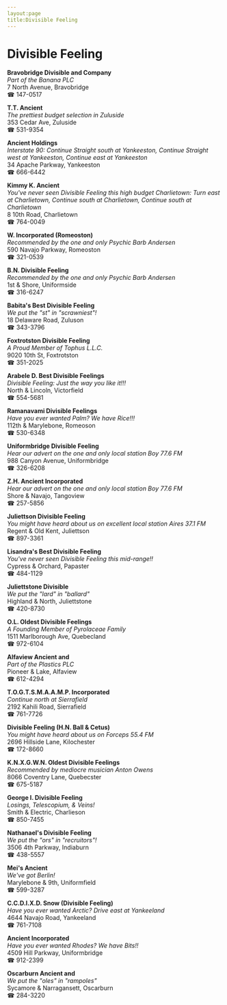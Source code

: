 ```yaml
---
layout:page
title:Divisible Feeling
---
```

# Divisible Feeling

**Bravobridge Divisible and Company**  
_Part of the Banana PLC_  
7 North Avenue, Bravobridge  
☎ 147-0517



**T.T. Ancient**  
_The prettiest budget selection in Zuluside_  
353 Cedar Ave, Zuluside  
☎ 531-9354



**Ancient Holdings**  
_Interstate 90: Continue Straight south at Yankeeston, Continue Straight west at Yankeeston, Continue east at Yankeeston_  
34 Apache Parkway, Yankeeston  
☎ 666-6442



**Kimmy K. Ancient**  
_You've never seen Divisible Feeling this high budget 
Charlietown: Turn east at Charlietown, Continue south at Charlietown, Continue south at Charlietown_  
8 10th Road, Charlietown  
☎ 764-0049



**W. Incorporated (Romeoston)**  
_Recommended by the one and only Psychic Barb Andersen_  
590 Navajo Parkway, Romeoston  
☎ 321-0539



**B.N. Divisible Feeling**  
_Recommended by the one and only Psychic Barb Andersen_  
1st & Shore, Uniformside  
☎ 316-6247



**Babita's Best Divisible Feeling**  
_We put the "st" in "scrawniest"!_  
18 Delaware Road, Zuluson  
☎ 343-3796



**Foxtrotston Divisible Feeling**  
_A Proud Member of Tophus L.L.C._  
9020 10th St, Foxtrotston  
☎ 351-2025



**Arabele D. Best Divisible Feelings**  
_Divisible Feeling: Just the way you like it!!!_  
North & Lincoln, Victorfield  
☎ 554-5681



**Ramanavami Divisible Feelings**  
_Have you ever wanted Palm? We have Rice!!!_  
112th & Marylebone, Romeoson  
☎ 530-6348



**Uniformbridge Divisible Feeling**  
_Hear our advert on the one and only local station Boy 77.6 FM_  
988 Canyon Avenue, Uniformbridge  
☎ 326-6208



**Z.H. Ancient Incorporated**  
_Hear our advert on the one and only local station Boy 77.6 FM_  
Shore & Navajo, Tangoview  
☎ 257-5856



**Juliettson Divisible Feeling**  
_You might have heard about us on excellent local station Aires 37.1 FM_  
Regent & Old Kent, Juliettson  
☎ 897-3361



**Lisandra's Best Divisible Feeling**  
_You've never seen Divisible Feeling this mid-range!!_  
Cypress & Orchard, Papaster  
☎ 484-1129



**Juliettstone Divisible**  
_We put the "lard" in "ballard"_  
Highland & North, Juliettstone  
☎ 420-8730



**O.L. Oldest Divisible Feelings**  
_A Founding Member of Pyrolaceae Family_  
1511 Marlborough Ave, Quebecland  
☎ 972-6104



**Alfaview Ancient and**  
_Part of the Plastics PLC_  
Pioneer & Lake, Alfaview  
☎ 612-4294



**T.O.G.T.S.M.A.A.M.P. Incorporated**  
_Continue north at Sierrafield_  
2192 Kahili Road, Sierrafield  
☎ 761-7726



**Divisible Feeling (H.N. Ball & Cetus)**  
_You might have heard about us on Forceps 55.4 FM_  
2696 Hillside Lane, Kilochester  
☎ 172-8660



**K.N.X.G.W.N. Oldest Divisible Feelings**  
_Recommended by mediocre musician Anton Owens_  
8066 Coventry Lane, Quebecster  
☎ 675-5187



**George I. Divisible Feeling**  
_Losings, Telescopium, & Veins!_  
Smith & Electric, Charlieson  
☎ 850-7455



**Nathanael's Divisible Feeling**  
_We put the "ors" in "recruitors"!_  
3506 4th Parkway, Indiaburn  
☎ 438-5557



**Mei's Ancient**  
_We've got Berlin!_  
Marylebone & 9th, Uniformfield  
☎ 599-3287



**C.C.D.I.X.D. Snow (Divisible Feeling)**  
_Have you ever wanted Arctic? 
Drive east at Yankeeland_  
4644 Navajo Road, Yankeeland  
☎ 761-7108



**Ancient Incorporated**  
_Have you ever wanted Rhodes? We have Bits!!_  
4509 Hill Parkway, Uniformbridge  
☎ 912-2399



**Oscarburn Ancient and**  
_We put the "oles" in "rampoles"_  
Sycamore & Narragansett, Oscarburn  
☎ 284-3220



